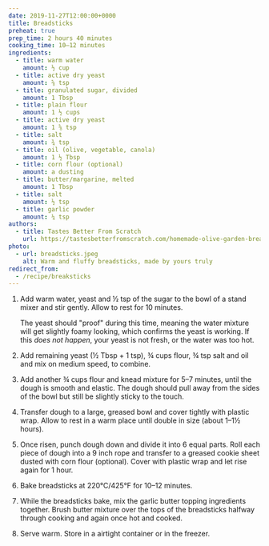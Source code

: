 ```yaml
---
date: 2019-11-27T12:00:00+0000
title: Breadsticks
preheat: true
prep_time: 2 hours 40 minutes
cooking_time: 10–12 minutes
ingredients:
  - title: warm water
    amount: ½ cup
  - title: active dry yeast
    amount: ⅝ tsp
  - title: granulated sugar, divided
    amount: 1 Tbsp
  - title: plain flour
    amount: 1 ½ cups
  - title: active dry yeast
    amount: 1 ⅝ tsp
  - title: salt
    amount: ¾ tsp
  - title: oil (olive, vegetable, canola)
    amount: 1 ½ Tbsp
  - title: corn flour (optional)
    amount: a dusting
  - title: butter/margarine, melted
    amount: 1 Tbsp
  - title: salt
    amount: ½ tsp
  - title: garlic powder
    amount: ¼ tsp
authors:
  - title: Tastes Better From Scratch
    url: https://tastesbetterfromscratch.com/homemade-olive-garden-breadsticks
photo:
  - url: breadsticks.jpeg
    alt: Warm and fluffy breadsticks, made by yours truly
redirect_from:
  - /recipe/breaksticks
---
```


1.
    Add warm water, yeast and ½ tsp of the sugar to the bowl of a stand mixer and stir gently. Allow to rest for 10 minutes.

    The yeast should "proof" during this time, meaning the water mixture will get slightly foamy looking, which confirms the yeast is working. If this *does not happen*, your yeast is not fresh, or the water was too hot.

2.
    Add remaining yeast (½ Tbsp + 1 tsp), ¾ cups flour, ¾ tsp salt and oil and mix on medium speed, to combine.

3.
    Add another ¾ cups flour and knead mixture for 5–7 minutes, until the dough is smooth and elastic. The dough should pull away from the sides of the bowl but still be slightly sticky to the touch.

4.
    Transfer dough to a large, greased bowl and cover tightly with plastic wrap. Allow to rest in a warm place until double in size (about 1–1½ hours).

5.
    Once risen, punch dough down and divide it into 6 equal parts. Roll each piece of dough into a 9 inch rope and transfer to a greased cookie sheet dusted with corn flour (optional). Cover with plastic wrap and let rise again for 1 hour.

6.
    <span id="preheat-step">Bake breadsticks at 220°C/425°F for 10–12 minutes.</span>

7.
    While the breadsticks bake, mix the garlic butter topping ingredients together. Brush butter mixture over the tops of the breadsticks halfway through cooking and again once hot and cooked.

8.
    Serve warm. Store in a airtight container or in the freezer.
